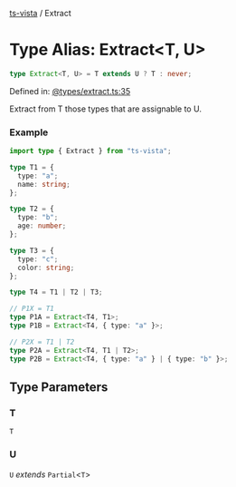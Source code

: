 [ts-vista](../README.md) / Extract

# Type Alias: Extract\<T, U\>

```ts
type Extract<T, U> = T extends U ? T : never;
```

Defined in: [@types/extract.ts:35](https://github.com/alpheustangs/ts-vista/blob/eab8284f4120b255476b7a6b3bf20303d7fc4744/package/src/@types/extract.ts#L35)

Extract from T those types that are assignable to U.

### Example

```ts
import type { Extract } from "ts-vista";

type T1 = {
  type: "a";
  name: string;
};

type T2 = {
  type: "b";
  age: number;
};

type T3 = {
  type: "c";
  color: string;
};

type T4 = T1 | T2 | T3;

// P1X = T1
type P1A = Extract<T4, T1>;
type P1B = Extract<T4, { type: "a" }>;

// P2X = T1 | T2
type P2A = Extract<T4, T1 | T2>;
type P2B = Extract<T4, { type: "a" } | { type: "b" }>;
```

## Type Parameters

### T

`T`

### U

`U` *extends* `Partial`\<`T`\>
